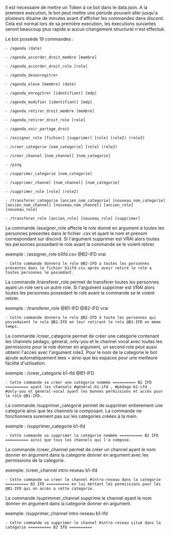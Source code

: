 Il est necessaire de mettre un Token à ce bot dans le data.json. A la premiere execution, le bot peut mettre une periode pouvant aller jusqu'a plusieurs dizaine de minutes avant d'afficher les commandes dans discord. Cela est normal lors de sa première execution, les éxecutions suivantes seront beaucoup plus rapide si aucun changement structurel n'est effectué.

Le bot possède 19 commandes :

	- /agenda (date)

	- /agenda_accorder_droit_membre [membre]

	- /agenda_accorder_droit_role [role]

	- /agenda_desenregitrer

	- /agenda_eleve [membre] (date)

	- /agenda_enregitrer [identifiant] [mdp]

	- /agenda_modifier [identifiant] [mdp]

	- /agenda_retirer_droit_membre [membre]
	
	- /agenda_retirer_droit_role [role]

	- /agenda_voir_partage_droit

	- /assigner_role [fichier] [supprimer] [role] (role2) (role3)

	- /creer_categorie [nom_categorie] [role] (role2)

	- /creer_channel [nom_channel] [nom_categorie]

	- /ping
	
	- /supprimer_categorie [nom_categorie]

	- /supprimer_channel [nom_channel] [nom_categorie]

	- /supprimer_role [role] (role2)

	- /transferer_categorie [ancien_nom_categorie] [nouveau_nom_categorie] [ancien_nom_channel] [nouveau_nom_channel] [ancien_role] [nouveau_role]

	- /transferer_role [ancien_role] [nouveau_role] [supprimer]




La commande /assigner_role affecte le role donné en argument à toutes les personnes presentes dans le fichier .csv et ayant le nom et prenom correspondant sur discord. Si l'argument supprimer est VRAI alors toutes les personnes possedant le role avant la commande se le voient retirer.

exemple : /assigner_role b1ifd.csv @B2-IFD vrai 

	- Cette commande donnera le role @B2-IFD a toutes les personnes présentes dans le fichier b1ifd.csv après avoir retiré le role a toutes personnes le possèdant.



La commande /transferer_role permet de transferer toutes les personnes ayant un role vers un autre role. Si l'argument supprimer est VRAI alors toutes les personnes possedant le role avant la commande se le voient retirer.

exemple : /transferer_role @B1-IFD @B2-IFD vrai 

	- Cette commande donnera le role @B2-IFD à toute les personnes qui possedaient le role @B1-IFD en leur retirant le role @B1-IFD en meme temps.


La commande /creer_categorie permet de créer une categorie contenant les channels pédago, géneral, only-you et le channel vocal avec toutes les permissions pour le role donner en argument, un second role peut aussi obtenir l'acces avec l'argument role2. Pour le nom de la categorie le bot ajoute automatiquement lees = ainsi que les espaces pour une meilleure facilité d'utilisation.

exemple : /creer_categorie b1-ifd @B1-IFD 

	- Cette commande va créer une catégorie nommée ========== B2 IFD ========== ayant les channels #général-b1-ifd , #pédago-b1-ifd , #only-you et général-vocal ayant les bonnes permissions et accès pour le role @B1-IFD.



La commande /supprimer_categorie permet de supprimer entierement une categorie ainsi que les channels la composant. La commande ne fonctionnera surement pas sur les categories créées à la main.

exemple : /supprimer_categorie b1-ifd 

	- Cette commande va supprimer la catégorie nommée ========== B2 IFD ========== ainsi que tous les channels qui l'a compose.



La commande /creer_channel permet de créer un channel ayant le nom donner en argument dans la categorie donner en argument avec les permissions de la categorie.

exemple: /creer_channel intro-reseau b1-ifd 

	- Cette commande va creer le channel #intro-reseau dans la categorie ========== B2 IFD ========== en lui mettant les permissions pour les @B1-IFD qui on accès a cette categorie.



La commande /suprimmer_channel supprime le channel ayant le nom donner en argument dans la categorie donner en argument.

exemple: /supprimer_channel intro-reseau b1-ifd 

	- Cette commande va supprimer le channel #intro-reseau situé dans la catégorie ========== B2 IFD ==========
